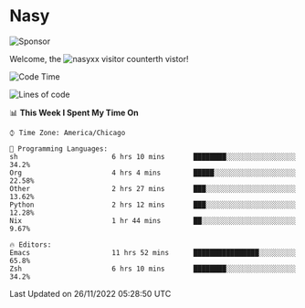 # Nasy

<!--
<p align="center">
<img height="200" src="https://github-readme-stats.vercel.app/api?username=nasyxx&count_private=true&show_icons=true&theme=dracula&include_all_commits=true"/>
<img height="200" src="https://github-readme-stats.vercel.app/api/top-langs/?username=nasyxx&theme=dracula&hide=html,jupyter+notebook&count_private=true&show_icons=true"/>
</p>

  
----------------
-->

![Sponsor](https://img.shields.io/static/v1.svg?label=Sponsor&message=%E2%9D%A4&logo=GitHub&style=flat&color=pink)
 
Welcome, the ![nasyxx visitor counter](https://count.getloli.com/get/@nasyxx?theme=rule34)th vistor!
 
<!--START_SECTION:waka-->
![Code Time](http://img.shields.io/badge/Code%20Time-2%2C866%20hrs%2016%20mins-blue)

![Lines of code](https://img.shields.io/badge/From%20Hello%20World%20I%27ve%20Written-5%20Million%20lines%20of%20code-blue)

📊 **This Week I Spent My Time On** 

```text
⌚︎ Time Zone: America/Chicago

💬 Programming Languages: 
sh                       6 hrs 10 mins       ████████░░░░░░░░░░░░░░░░░   34.2% 
Org                      4 hrs 4 mins        █████░░░░░░░░░░░░░░░░░░░░   22.58% 
Other                    2 hrs 27 mins       ███░░░░░░░░░░░░░░░░░░░░░░   13.62% 
Python                   2 hrs 12 mins       ███░░░░░░░░░░░░░░░░░░░░░░   12.28% 
Nix                      1 hr 44 mins        ██░░░░░░░░░░░░░░░░░░░░░░░   9.67%

🔥 Editors: 
Emacs                    11 hrs 52 mins      ████████████████░░░░░░░░░   65.8% 
Zsh                      6 hrs 10 mins       ████████░░░░░░░░░░░░░░░░░   34.2%

```


 Last Updated on 26/11/2022 05:28:50 UTC
<!--END_SECTION:waka-->

<!-- ![visitors](https://visitor-badge.laobi.icu/badge?page_id=nasyxx.nasyxx) -->

